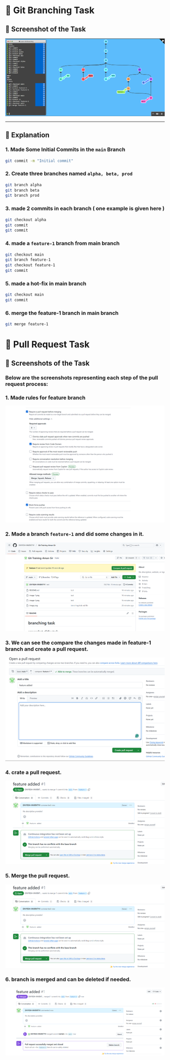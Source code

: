 # 🌿 Git Branching Task

## 📸 Screenshot of the Task

![Task Screenshot](image.png)

---

## 📝 Explanation

### 1. Made Some Initial Commits in the `main` Branch

```bash
git commit -m "Initial commit"
```

### 2. Create three branches named `alpha, beta, prod`

```bash
git branch alpha
git branch beta
git branch prod
```

### 3. made 2 commits in each branch ( one example is given here )

```bash
git checkout alpha
git commit
git commit
```

### 4. made a `feature-1` branch from main branch

```bash
git checkout main
git branch feature-1
git checkout feature-1
git commit
```

### 5. made a hot-fix in main branch

```bash
git checkout main
git commit
```

### 6. merge the feature-1 branch in main branch

```bash
git merge feature-1
```

# 🔀 Pull Request Task

## 📸 Screenshots of the Task

### Below are the screenshots representing each step of the pull request process:

### 1. Made rules for feature branch

![alt text](image-2.png)

### 2. Made a branch `feature-1` and did some changes in it.

![alt text](image-3.png)

### 3. We can see the compare the changes made in feature-1 branch and create a pull request.

![alt text](image-4.png)

### 4. crate a pull request.

![alt text](image-5.png)

### 5. Merge the pull request.

![alt text](image-7.png)

### 6. branch is merged and can be deleted if needed.

![alt text](image-6.png)
